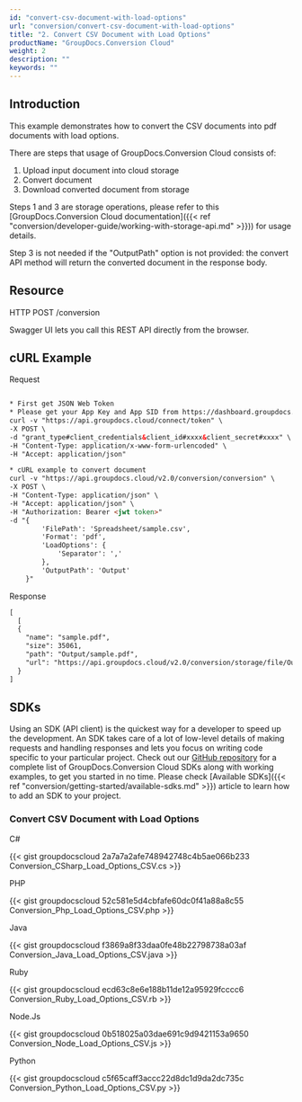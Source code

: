 ```yaml
---
id: "convert-csv-document-with-load-options"
url: "conversion/convert-csv-document-with-load-options"
title: "2. Convert CSV Document with Load Options"
productName: "GroupDocs.Conversion Cloud"
weight: 2
description: ""
keywords: ""
---
```


## Introduction ##

This example demonstrates how to convert the CSV documents into pdf documents with load options.

There are steps that usage of GroupDocs.Conversion Cloud consists of:

   1. Upload input document into cloud storage
   2. Convert document
   3. Download converted document from storage

Steps 1 and 3 are storage operations, please refer to this [GroupDocs.Conversion Cloud documentation]({{< ref "conversion/developer-guide/working-with-storage-api.md" >}})) for usage details.

Step 3 is not needed if the "OutputPath" option is not provided: the convert API method will return the converted document in the response body.

## Resource ##

HTTP POST /conversion

Swagger UI lets you call this REST API directly from the browser. 

## cURL Example ##

 Request

```html

* First get JSON Web Token
* Please get your App Key and App SID from https://dashboard.groupdocs.cloud/#/apps. Kindly place App Key in "client_secret" and App SID in "client_id" argument.
curl -v "https://api.groupdocs.cloud/connect/token" \
-X POST \
-d "grant_type#client_credentials&client_id#xxxx&client_secret#xxxx" \
-H "Content-Type: application/x-www-form-urlencoded" \
-H "Accept: application/json"

* cURL example to convert document
curl -v "https://api.groupdocs.cloud/v2.0/conversion/conversion" \
-X POST \
-H "Content-Type: application/json" \
-H "Accept: application/json" \
-H "Authorization: Bearer <jwt token>"
-d "{
        'FilePath': 'Spreadsheet/sample.csv',
        'Format': 'pdf',
        'LoadOptions': {
            'Separator': ','
        },
        'OutputPath': 'Output'
    }"

```

 Response

```html
[
  [
  {
    "name": "sample.pdf",
    "size": 35061,
    "path": "Output/sample.pdf",
    "url": "https://api.groupdocs.cloud/v2.0/conversion/storage/file/Output/sample.pdf"
  }
]

```

## SDKs ##

Using an SDK (API client) is the quickest way for a developer to speed up the development. An SDK takes care of a lot of low-level details of making requests and handling responses and lets you focus on writing code specific to your particular project. Check out our [GitHub repository](https://github.com/groupdocs-conversion-cloud) for a complete list of GroupDocs.Conversion Cloud SDKs along with working examples, to get you started in no time. Please check [Available SDKs]({{< ref "conversion/getting-started/available-sdks.md" >}}) article to learn how to add an SDK to your project.

### Convert CSV Document with Load Options ###

 C#

{{< gist groupdocscloud 2a7a7a2afe748942748c4b5ae066b233 Conversion_CSharp_Load_Options_CSV.cs >}}

 PHP

{{< gist groupdocscloud 52c581e5d4cbfafe60dc0f41a88a8c55 Conversion_Php_Load_Options_CSV.php >}}

 Java

{{< gist groupdocscloud f3869a8f33daa0fe48b22798738a03af Conversion_Java_Load_Options_CSV.java >}}

 Ruby

{{< gist groupdocscloud ecd63c8e6e188b11de12a95929fcccc6 Conversion_Ruby_Load_Options_CSV.rb >}}

 Node.Js

{{< gist groupdocscloud 0b518025a03dae691c9d9421153a9650 Conversion_Node_Load_Options_CSV.js >}}

 Python

{{< gist groupdocscloud c5f65caff3accc22d8dc1d9da2dc735c Conversion_Python_Load_Options_CSV.py >}}
